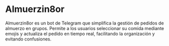 # Almuerzin8or
Almuerzin8or es un bot de Telegram que simplifica la gestión de pedidos de almuerzo en grupos. Permite a los usuarios seleccionar su comida mediante emojis y actualiza el pedido en tiempo real, facilitando la organización y evitando confusiones.
